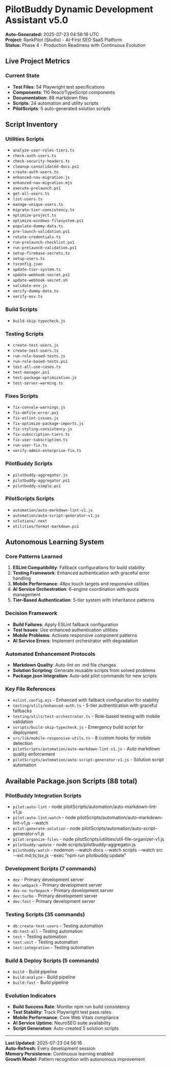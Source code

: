 # PilotBuddy Dynamic Development Assistant v5.0

**Auto-Generated:** 2025-07-23 04:56:16 UTC  
**Project:** RankPilot (Studio) - AI-First SEO SaaS Platform  
**Status:** Phase 4 - Production Readiness with Continuous Evolution  

## Live Project Metrics

### Current State
- **Test Files**: 54 Playwright test specifications
- **Components**: 110 React/TypeScript components  
- **Documentation**: 88 markdown files
- **Scripts**: 24 automation and utility scripts
- **PilotScripts**: 5 auto-generated solution scripts

## Script Inventory

### Utilities Scripts
- `analyze-user-roles-tiers.ts`
- `check-auth-users.ts`
- `check-security-headers.ts`
- `cleanup-consolidated-docs.ps1`
- `create-auth-users.ts`
- `enhanced-nav-migration.js`
- `enhanced-nav-migration.mjs`
- `execute-prelaunch.ps1`
- `get-all-users.ts`
- `list-users.ts`
- `manage-unique-users.ts`
- `migrate-tier-consistency.ts`
- `optimize-project.ts`
- `optimize-windows-filesystem.ps1`
- `populate-dummy-data.ts`
- `pre-launch-validation.ps1`
- `rotate-credentials.ts`
- `run-prelaunch-checklist.ps1`
- `run-prelaunch-validation.ps1`
- `setup-firebase-secrets.ts`
- `setup-users.ts`
- `tsconfig.json`
- `update-tier-system.ts`
- `update-webhook-secret.ps1`
- `update-webhook-secret.sh`
- `validate-env.js`
- `verify-dummy-data.ts`
- `verify-env.ts`

### Build Scripts
- `build-skip-typecheck.js`

### Testing Scripts
- `create-test-users.js`
- `create-test-users.ts`
- `run-role-based-tests.js`
- `run-role-based-tests.ps1`
- `test-all-use-cases.ts`
- `test-manager.ps1`
- `test-package-optimization.js`
- `test-server-warming.ts`

### Fixes Scripts
- `fix-console-warnings.js`
- `fix-emfile-error.ps1`
- `fix-eslint-issues.js`
- `fix-optimize-package-imports.js`
- `fix-styling-consistency.js`
- `fix-subscription-tiers.ts`
- `fix-user-subscription.ts`
- `run-user-fix.ts`
- `verify-admin-enterprise-fix.ts`

### PilotBuddy Scripts
- `pilotbuddy-aggregator.js`
- `pilotbuddy-aggregator.ps1`
- `pilotbuddy-simple.ps1`

### PilotScripts Scripts
- `automation/auto-markdown-lint-v1.js`
- `automation/auto-script-generator-v1.js`
- `solutions/.next`
- `utilities/format-markdown.ps1`

## Autonomous Learning System

### Core Patterns Learned
1. **ESLint Compatibility**: Fallback configurations for build stability
2. **Testing Framework**: Enhanced authentication with graceful error handling
3. **Mobile Performance**: 48px touch targets and responsive utilities
4. **AI Service Orchestration**: 6-engine coordination with quota management
5. **Tier-Based Authentication**: 5-tier system with inheritance patterns

### Decision Framework
- **Build Failures**: Apply ESLint fallback configuration
- **Test Issues**: Use enhanced authentication utilities
- **Mobile Problems**: Activate responsive component patterns
- **AI Service Errors**: Implement orchestrator with degradation

### Automated Enhancement Protocols
- **Markdown Quality**: Auto-lint on .md file changes
- **Solution Scripting**: Generate reusable scripts from solved problems
- **Package.json Integration**: Auto-add pilot commands for new scripts

### Key File References
- `eslint.config.mjs` - Enhanced with fallback configuration for stability
- `testing/utils/enhanced-auth.ts` - 5-tier authentication with graceful fallbacks
- `testing/utils/test-orchestrator.ts` - Role-based testing with mobile validation
- `scripts/build-skip-typecheck.js` - Emergency build script for deployment
- `src/lib/mobile-responsive-utils.ts` - 8 custom hooks for mobile detection
- `pilotScripts/automation/auto-markdown-lint-v1.js` - Auto markdown quality enforcement
- `pilotScripts/automation/auto-script-generator-v1.js` - Solution script automation

## Available Package.json Scripts (88 total)

### PilotBuddy Integration Scripts
- `pilot:auto-lint` - node pilotScripts/automation/auto-markdown-lint-v1.js
- `pilot:auto-lint:watch` - node pilotScripts/automation/auto-markdown-lint-v1.js --watch
- `pilot:generate-solution` - node pilotScripts/automation/auto-script-generator-v1.js
- `pilot:organize-files` - node pilotScripts/utilities/util-file-organizer-v1.js
- `pilotbuddy:update` - node scripts/pilotbuddy-aggregator.js
- `pilotbuddy:watch` - nodemon --watch docs --watch scripts --watch src --ext md,ts,tsx,js --exec "npm run pilotbuddy:update"

### Development Scripts (7 commands)
- `dev` - Primary development server
- `dev:webpack` - Primary development server
- `dev-no-turbopack` - Primary development server
- `dev:turbo` - Primary development server
- `dev:fast` - Primary development server

### Testing Scripts (35 commands)
- `db:create-test-users` - Testing automation
- `db:test-all` - Testing automation
- `test` - Testing automation
- `test:unit` - Testing automation
- `test:integration` - Testing automation

### Build & Deploy Scripts (5 commands)
- `build` - Build pipeline
- `build:analyze` - Build pipeline
- `build:fast` - Build pipeline

### Evolution Indicators
- **Build Success Rate**: Monitor npm run build consistency
- **Test Stability**: Track Playwright test pass rates
- **Mobile Performance**: Core Web Vitals compliance
- **AI Service Uptime**: NeuroSEO suite availability
- **Script Generation**: Auto-created 5 solution scripts

---

**Last Updated:** 2025-07-23 04:56:16  
**Auto-Refresh:** Every development session  
**Memory Persistence:** Continuous learning enabled  
**Growth Model:** Pattern recognition with autonomous improvement
